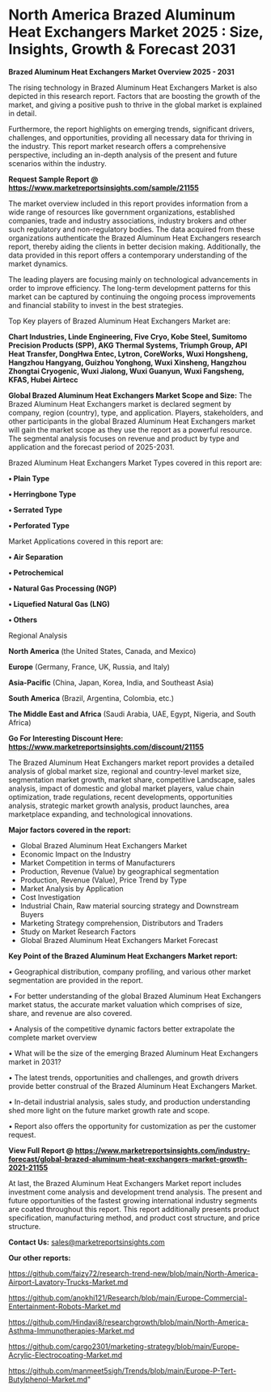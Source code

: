 # North America Brazed Aluminum Heat Exchangers Market 2025 : Size, Insights, Growth & Forecast 2031

<Strong> Brazed Aluminum Heat Exchangers Market Overview 2025 - 2031</strong>

The rising technology in Brazed Aluminum Heat Exchangers Market is also depicted in this research report. Factors that are boosting the growth of the market, and giving a positive push to thrive in the global market is explained in detail.

Furthermore, the report highlights on emerging trends, significant drivers, challenges, and opportunities, providing all necessary data for thriving in the industry. This report market research offers a comprehensive perspective, including an in-depth analysis of the present and future scenarios within the industry.

<strong>Request Sample Report @ <a href=https://www.marketreportsinsights.com/sample/21155>https://www.marketreportsinsights.com/sample/21155</a></strong>

The market overview included in this report provides information from a wide range of resources like government organizations, established companies, trade and industry associations, industry brokers and other such regulatory and non-regulatory bodies. The data acquired from these organizations authenticate the Brazed Aluminum Heat Exchangers research report, thereby aiding the clients in better decision making. Additionally, the data provided in this report offers a contemporary understanding of the market dynamics.

The leading players are focusing mainly on technological advancements in order to improve efficiency. The long-term development patterns for this market can be captured by continuing the ongoing process improvements and financial stability to invest in the best strategies.

Top Key players of Brazed Aluminum Heat Exchangers Market are:

<strong>Chart Industries, Linde Engineering, Five Cryo, Kobe Steel, Sumitomo Precision Products (SPP), AKG Thermal Systems, Triumph Group, API Heat Transfer, DongHwa Entec, Lytron, CoreWorks, Wuxi Hongsheng, Hangzhou Hangyang, Guizhou Yonghong, Wuxi Xinsheng, Hangzhou Zhongtai Cryogenic, Wuxi Jialong, Wuxi Guanyun, Wuxi Fangsheng, KFAS, Hubei Airtecc</strong>

<strong><b>Global Brazed Aluminum Heat Exchangers Market Scope and Size:</b></strong>
The Brazed Aluminum Heat Exchangers market is declared segment by company, region (country), type, and application. Players, stakeholders, and other participants in the global Brazed Aluminum Heat Exchangers market will gain the market scope as they use the report as a powerful resource. The segmental analysis focuses on revenue and product by type and application and the forecast period of 2025-2031.

Brazed Aluminum Heat Exchangers Market Types covered in this report are:

<strong>• Plain Type

• Herringbone Type

• Serrated Type

• Perforated Type</strong>

Market Applications covered in this report are:

<strong>• Air Separation

• Petrochemical

• Natural Gas Processing (NGP)

• Liquefied Natural Gas (LNG)

• Others</strong> 

Regional Analysis

<strong>North America</strong> (the United States, Canada, and Mexico)

<strong>Europe</strong> (Germany, France, UK, Russia, and Italy)

<strong>Asia-Pacific</strong> (China, Japan, Korea, India, and Southeast Asia)

<strong>South America</strong> (Brazil, Argentina, Colombia, etc.)

<strong>The Middle East and Africa</strong> (Saudi Arabia, UAE, Egypt, Nigeria, and South Africa)

<strong>Go For Interesting Discount Here: <a href=https://www.marketreportsinsights.com/discount/21155>https://www.marketreportsinsights.com/discount/21155</a></strong>

The Brazed Aluminum Heat Exchangers market report provides a detailed analysis of global market size, regional and country-level market size, segmentation market growth, market share, competitive Landscape, sales analysis, impact of domestic and global market players, value chain optimization, trade regulations, recent developments, opportunities analysis, strategic market growth analysis, product launches, area marketplace expanding, and technological innovations.

<strong><b>Major factors covered in the report:</b></strong>
<ul>
  <li>Global Brazed Aluminum Heat Exchangers Market </li>
  <li>Economic Impact on the Industry</li>
  <li>Market Competition in terms of Manufacturers</li>
  <li>Production, Revenue (Value) by geographical segmentation</li>
  <li>Production, Revenue (Value), Price Trend by Type</li>
  <li>Market Analysis by Application</li>
  <li>Cost Investigation</li>
  <li>Industrial Chain, Raw material sourcing strategy and Downstream Buyers</li>
  <li>Marketing Strategy comprehension, Distributors and Traders</li>
  <li>Study on Market Research Factors</li>
  <li>Global Brazed Aluminum Heat Exchangers Market Forecast</li>
</ul>

<strong><b>Key Point of the Brazed Aluminum Heat Exchangers Market report:</b></strong>

• Geographical distribution, company profiling, and various other market segmentation are provided in the report.

• For better understanding of the global Brazed Aluminum Heat Exchangers market status, the accurate market valuation which comprises of size, share, and revenue are also covered.

• Analysis of the competitive dynamic factors better extrapolate the complete market overview

• What will be the size of the emerging Brazed Aluminum Heat Exchangers market in 2031?

• The latest trends, opportunities and challenges, and growth drivers provide better construal of the Brazed Aluminum Heat Exchangers Market.

• In-detail industrial analysis, sales study, and production understanding shed more light on the future market growth rate and scope.

• Report also offers the opportunity for customization as per the customer request.

<strong><b>View Full Report @ <a href=https://www.marketreportsinsights.com/industry-forecast/global-brazed-aluminum-heat-exchangers-market-growth-2021-21155>https://www.marketreportsinsights.com/industry-forecast/global-brazed-aluminum-heat-exchangers-market-growth-2021-21155</a></b></strong>


At last, the Brazed Aluminum Heat Exchangers Market report includes investment come analysis and development trend analysis. The present and future opportunities of the fastest growing international industry segments are coated throughout this report. This report additionally presents product specification, manufacturing method, and product cost structure, and price structure.

<strong>Contact Us:</strong>
sales@marketreportsinsights.com

<strong>Our other reports:</strong>

<a href=https://github.com/faizy72/research-trend-new/blob/main/North-America-Airport-Lavatory-Trucks-Market.md>https://github.com/faizy72/research-trend-new/blob/main/North-America-Airport-Lavatory-Trucks-Market.md</a>

<a href=https://github.com/anokhi121/Research/blob/main/Europe-Commercial-Entertainment-Robots-Market.md>https://github.com/anokhi121/Research/blob/main/Europe-Commercial-Entertainment-Robots-Market.md</a>

<a href=https://github.com/Hindavi8/researchgrowth/blob/main/North-America-Asthma-Immunotherapies-Market.md>https://github.com/Hindavi8/researchgrowth/blob/main/North-America-Asthma-Immunotherapies-Market.md</a>

<a href=https://github.com/cargo2301/marketing-strategy/blob/main/Europe-Acrylic-Electrocoating-Market.md>https://github.com/cargo2301/marketing-strategy/blob/main/Europe-Acrylic-Electrocoating-Market.md</a>

<a href=https://github.com/manmeet5sigh/Trends/blob/main/Europe-P-Tert-Butylphenol-Market.md>https://github.com/manmeet5sigh/Trends/blob/main/Europe-P-Tert-Butylphenol-Market.md</a>"
